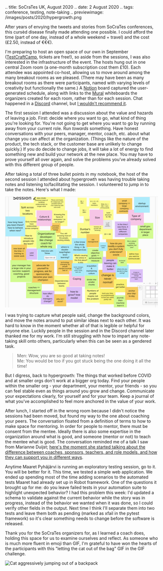 .. title: SoCraTes UK, August 2020
.. date: 2 August 2020
.. tags: conference, testing, note-taking
.. previewimage: /images/posts/2020/hypergrowth.png

After years of envying the tweets and stories from SoCraTes conferences, this cursèd disease finally made attending one possible. I could afford the time (part of one day, instead of a whole weekend + travel) and the cost (£2.50, instead of €€€). 

I'm preparing to host an open space of our own in September ([TestCraftCamp](http://testcraftcamp.nl/), tickets are free!), so aside from the sessions, I was also interested in the infrastructure of the event. The hosts hung out in one central Zoom room (a one-month subscription cost them £10). Each attendee was appointed co-host, allowing us to move around among the many breakout rooms as we pleased. (There may have been as many breakout rooms as there were participants, named with varying levels of creativity but functionally the same.) A [Notion](https://www.notion.so/) board captured the user-generated schedule, along with links to the [Mural](https://www.mural.co/) whiteboards the organizers created for each room, rather than for each session. Chat happened in a [Discord](https://discord.com/) channel, but [I wouldn't recommend it](https://twitter.com/ezagroba/status/1287372791168278529). 

The first session I attended was a discussion about the value and hazards of leaving a job. First: decide where you want to go, what kind of thing you're looking for. You're not going to get where you want to go by running away from your current role. Run _towards_ something. Have honest conversations with your peers, manager, mentor, coach, etc. about what change you can affect at the organization. (Things like the nature of the product, the tech stack, or the customer base are unlikely to change quickly.) If you do decide to change jobs, it will take a lot of energy to find something new and build your network at the new place. You may have to prove yourself all over again, and solve the problems you've already solved with this different group of people. 

After taking a total of three bullet points in my notebook, the host of the second session I attended about hypergrowth was having trouble taking notes and listening to/facilitating the session. I volunteered to jump in to take the notes. Here's what I made:

![](/images/posts/2020/hypergrowth.png "Notes from hypergrowth session")

I was trying to capture what people said, change the background colors, and move the notes around to put similar ideas next to each other. It was hard to know in the moment whether all of that is legible or helpful for anyone else. Luckily people in the session and in the Discord channel later thanked me for my work. I'm still struggling with how to impart any note-taking skill onto others, particularly when this can be seen as a gendered task.

> Men: Wow, you are so good at taking notes!<br/>
> Me: You would be too if you got stuck being the one doing it all the time!

But I digress, back to hypergrowth: The things that worked before COVID and at smaller orgs don't work at a bigger org today. Find your people within the smaller org - your department, your mentor, your friends - so you can feel stable even as things around you grow and change. Communicate your expectations clearly, for yourself and for your team. Keep a journal of what you've accomplished to feel more anchored in the value of your work. 

After lunch, I started off in the wrong room because I didn't notice the sessions had been moved, but found my way to the one about coaching your peers. The conversation floated from a definition of terms to how to make space for mentoring. In order for people to mentor, there must be consent from the mentee. Ideally there is also some expertise in the organization around what is good, and someone (mentor or not) to teach the mentee what is good. The conversation reminded me of a talk I saw from Marianne Duijst; [here's the moment she started talking about the difference between coaches, sponsors, teachers, and role models, and how they can support you in different ways](https://youtu.be/vXIZpe-x4o8?t=595).

Anytime Maaret Pyhäjärvi is running an exploratory testing session, go to it. You will be better for it. This time, we tested a simple web application. We ended up spending most of the time adding scenarios to the automated tests Maaret had already set up in Robot framework. One of the questions it brought up for me: do you leave failed tests in your automation suite to highlight unexpected behavior? I had this problem this week: I'd updated a schema to validate against the current behavior while the story was in progress, instead of the behavior we wanted when it was done, so I could verify other fields in the output. Next time I think I'll separate them into two tests and leave them both as pending (marked as xfail in the pytest framework) so it's clear something needs to change before the software is released.

Thank you for the SoCraTes organizers for, as I learned a coach does, holding this space for us to examine ourselves and reflect. As someone who is much more fluent in emoji than GIF, I'm grateful to have won the hearts of the participants with this "letting the cat out of the bag" GIF in the GIF challenge.

![](https://media1.tenor.com/images/e49bc18b66056a71171ae6f16046a2a4/tenor.gif?itemid=11543319 "Cat aggressively jumping out of a backpack")